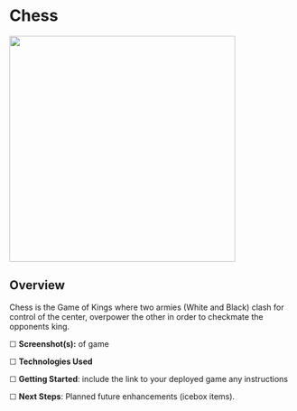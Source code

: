 # Chess 

<img src="https://i.imgur.com/d89A4Zm.png" width="400">

## Overview

Chess is the Game of Kings where two armies (White and Black) clash for control of the center, overpower the other in order to checkmate the opponents king.

  
  ☐ **Screenshot(s):** of game
  
  ☐ **Technologies Used**
  
  ☐ **Getting Started**: include the link to your deployed game any instructions
  
  ☐ **Next Steps**: Planned future enhancements (icebox items).

